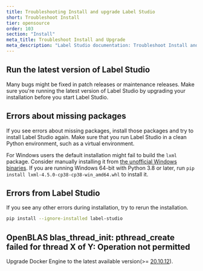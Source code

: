 ```yaml
---
title: Troubleshooting Install and upgrade Label Studio
short: Troubleshoot Install 
tier: opensource
order: 103
section: "Install"
meta_title: Troubleshoot Install and Upgrade
meta_description: "Label Studio documentation: Troubleshoot Install and upgrade Label Studio." 
---
```


## Run the latest version of Label Studio

Many bugs might be fixed in patch releases or maintenance releases. Make sure you're running the latest version of Label Studio by upgrading your installation before you start Label Studio. 


## Errors about missing packages

If you see errors about missing packages, install those packages and try to install Label Studio again. Make sure that you run Label Studio in a clean Python environment, such as a virtual environment.

For Windows users the default installation might fail to build the `lxml` package. Consider manually installing it from [the unofficial Windows binaries](https://www.lfd.uci.edu/~gohlke/pythonlibs/#lxml). If you are running Windows 64-bit with Python 3.8 or later, run `pip install lxml‑4.5.0‑cp38‑cp38‑win_amd64.whl` to install it. 


## Errors from Label Studio 

If you see any other errors during installation, try to rerun the installation.

```bash
pip install --ignore-installed label-studio
```

## OpenBLAS blas_thread_init: pthread_create failed for thread X of Y: Operation not permitted

Upgrade Docker Engine to the latest available version(>= [20.10.12](https://docs.docker.com/engine/release-notes/#201012)).

